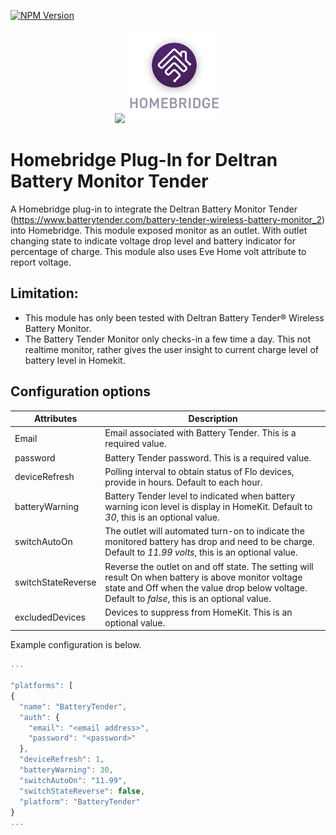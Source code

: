 [![NPM Version](https://img.shields.io/npm/v/homebridge-batterytender.svg?style=flat-square)](https://www.npmjs.com/package/homebridge-batterytender)


<p align="center">
<img src="https://www.batterytender.com/Battery%20Tender%20Website%20Images/081-0172.BatteryTender.07.Lifestyle1.jpg?resizeid=12&resizeh=1000&resizew=1000" width="150">
 <img src="https://github.com/homebridge/branding/raw/master/logos/homebridge-wordmark-logo-vertical.png" width="150">



</p>


# Homebridge Plug-In for Deltran Battery Monitor Tender
A Homebridge plug-in to integrate the Deltran Battery Monitor Tender (https://www.batterytender.com/battery-tender-wireless-battery-monitor_2) into Homebridge. This module exposed monitor as an outlet. With outlet changing state to indicate voltage drop level and battery indicator for percentage of charge. This module also uses Eve Home volt attribute to report voltage.

## Limitation:
* This module has only been tested with Deltran Battery Tender® Wireless Battery Monitor.
* The Battery Tender Monitor only checks-in a few time a day.  This not realtime monitor, rather gives the user insight to current charge level of battery level in Homekit.



## Configuration options

| Attributes        | Description                                                                                                              |
| ----------------- | ------------------------------------------------------------------------------------------------------------------------ |
| Email              | Email associated with Battery Tender. This is a required value.                    |
| password              | Battery Tender password. This is a required value.                                                                 |
| deviceRefresh        | Polling interval to obtain status of Flo devices, provide in hours. Default to each hour.          |
| batteryWarning          | Battery Tender level to indicated when battery warning icon level is display in HomeKit. Default to <i>30</i>, this is an optional value.                                
| switchAutoOn| The outlet will automated turn-on to indicate the monitored battery has drop and need to be charge.   Default to <i>11.99 volts</i>, this is an optional value.                                                        |
| switchStateReverse | Reverse the outlet on and off state. The setting will result On when battery is above monitor voltage state and Off when the value drop below voltage.  Default to <i>false</i>, this is an optional value.        
| excludedDevices         | Devices to suppress from HomeKit. This is an optional value. | |



Example configuration is below.

```javascript
...

"platforms": [
{
  "name": "BatteryTender",
  "auth": {
    "email": "<email address>",
    "password": "<password>"
  },
  "deviceRefresh": 1,
  "batteryWarning": 30,
  "switchAutoOn": "11.99",
  "switchStateReverse": false,
  "platform": "BatteryTender"
}
...
